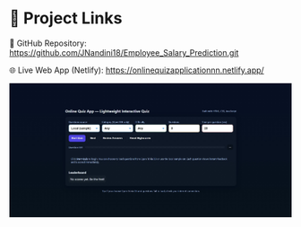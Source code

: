 # 🔗 Project Links
📂 GitHub Repository: https://github.com/JNandini18/Employee_Salary_Prediction.git

🌐 Live Web App (Netlify): https://onlinequizapplicationnn.netlify.app/

![Screenshot](https://github.com/JNandini18/IBM-Skillbuild-Internship-Online-Quiz-Apllication/blob/main/Screenshot_8-10-2025_201552_onlinequizapplicationnn.netlify.app.jpeg)
